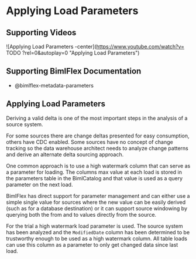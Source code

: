 # Applying Load Parameters

## Supporting Videos

![Applying Load Parameters -center](https://www.youtube.com/watch?v= TODO ?rel=0&autoplay=0 "Applying Load Parameters")

## Supporting BimlFlex Documentation

- @bimlflex-metadata-parameters

## Applying Load Parameters

Deriving a valid delta is one of the most important steps in the analysis of a source system.

For some sources there are change deltas presented for easy consumption, others have CDC enabled. Some sources have no concept of change tracking so the data warehouse architect needs to analyze change patterns and derive an alternate delta sourcing approach.

One common approach is to use a high watermark column that can serve as a parameter for loading. The columns max value at each load is stored in the parameters table in the BimlCatalog and that value is used as a query parameter on the next load.

BimlFlex has direct support for parameter management and can either use a simple single value for sources where the new value can be easily derived (such as for a database destination) or it can support source windowing by querying both the from and to values directly from the source.

For the trial a high watermark load parameter is used. The source system has been analyzed and the `ModifiedDate` column has been determined to be trustworthy enough to be used as a high watermark column. All table loads can use this column as a parameter to only get changed data since last load.